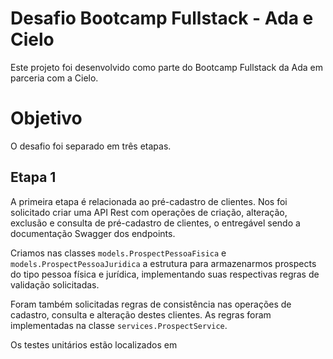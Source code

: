 # Desafio Bootcamp Fullstack - Ada e Cielo

Este projeto foi desenvolvido como parte do Bootcamp Fullstack da Ada em parceria com a Cielo.

# Objetivo

O desafio foi separado em três etapas. 

## Etapa 1

A primeira etapa é relacionada ao pré-cadastro de clientes. Nos foi solicitado criar uma API Rest com operações de
criação, alteração, exclusão e consulta de pré-cadastro de clientes, o entregável sendo a documentação Swagger dos
endpoints.

Criamos nas classes `models.ProspectPessoaFisica` e `models.ProspectPessoaJuridica` a estrutura para armazenarmos
prospects do tipo pessoa física e jurídica, implementando suas respectivas regras de validação solicitadas.

Foram também solicitadas regras de consistência nas operações de cadastro, consulta e alteração destes clientes.
As regras foram implementadas na classe `services.ProspectService`. 

Os testes unitários estão localizados em 

